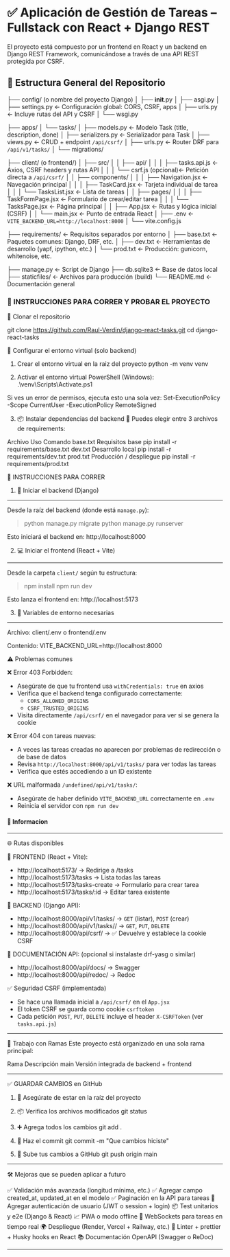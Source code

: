 # ✅ Aplicación de Gestión de Tareas – Fullstack con React + Django REST
El proyecto está compuesto por un frontend en React y un backend en Django REST Framework, comunicándose a través de una API REST protegida por CSRF.

## 📁 Estructura General del Repositorio

├── config/ (o nombre del proyecto Django)
│   ├── __init__.py
│   ├── asgi.py
│   ├── settings.py               ← Configuración global: CORS, CSRF, apps
│   ├── urls.py                   ← Incluye rutas del API y CSRF
│   └── wsgi.py

├── apps/
│   └── tasks/
│       ├── models.py             ← Modelo Task (title, description, done)
│       ├── serializers.py        ← Serializador para Task
│       ├── views.py              ← CRUD + endpoint `/api/csrf/`
│       ├── urls.py               ← Router DRF para `/api/v1/tasks/`
│       └── migrations/

├── client/ (o frontend/)
│   ├── src/
│   │   ├── api/
│   │   │   ├── tasks.api.js      ← Axios, CSRF headers y rutas API
│   │   │   └── csrf.js (opcional)← Petición directa a `/api/csrf/`
│   │   ├── components/
│   │   │   ├── Navigation.jsx    ← Navegación principal
│   │   │   ├── TaskCard.jsx      ← Tarjeta individual de tarea
│   │   │   └── TasksList.jsx     ← Lista de tareas
│   │   ├── pages/
│   │   │   ├── TaskFormPage.jsx  ← Formulario de crear/editar tarea
│   │   │   └── TasksPage.jsx     ← Página principal
│   │   ├── App.jsx               ← Rutas y lógica inicial (CSRF)
│   │   └── main.jsx              ← Punto de entrada React
│   ├── .env                      ← `VITE_BACKEND_URL=http://localhost:8000`
│   └── vite.config.js

├── requirements/                ← Requisitos separados por entorno
│   ├── base.txt                  ← Paquetes comunes: Django, DRF, etc.
│   ├── dev.txt                   ← Herramientas de desarrollo (yapf, ipython, etc.)
│   └── prod.txt                  ← Producción: gunicorn, whitenoise, etc.

├── manage.py                    ← Script de Django
├── db.sqlite3                   ← Base de datos local
├── staticfiles/                 ← Archivos para producción (build)
└── README.md                    ← Documentación general

### 📌 INSTRUCCIONES PARA CORRER Y PROBAR EL PROYECTO

🔁 Clonar el repositorio

git clone https://github.com/Raul-Verdin/django-react-tasks.git
cd django-react-tasks

🐍 Configurar el entorno virtual (solo backend)

1. Crear el entorno virtual en la raiz del proyecto
python -m venv venv

2. Activar el entorno virtual
PowerShell (Windows):
    .\venv\Scripts\Activate.ps1

Si ves un error de permisos, ejecuta esto una sola vez:
Set-ExecutionPolicy -Scope CurrentUser -ExecutionPolicy RemoteSigned

3. 📦 Instalar dependencias del backend
🔧 Puedes elegir entre 3 archivos de requirements:

Archivo	  Uso	                      Comando
base.txt	Requisitos base	          pip install -r requirements/base.txt
dev.txt	  Desarrollo local	        pip install -r requirements/dev.txt
prod.txt	Producción / despliegue	  pip install -r requirements/prod.txt

🐍 INSTRUCCIONES PARA CORRER

1. 🚀 Iniciar el backend (Django)
--------------------------------
Desde la raíz del backend (donde está `manage.py`):

> python manage.py migrate
> python manage.py runserver

Esto iniciará el backend en: http://localhost:8000


2. 💻 Iniciar el frontend (React + Vite)
----------------------------------------
Desde la carpeta `client/` según tu estructura:

> npm install
> npm run dev

Esto lanza el frontend en: http://localhost:5173


3. 🔧 Variables de entorno necesarias
-------------------------------------
Archivo: client/.env o frontend/.env

Contenido:
VITE_BACKEND_URL=http://localhost:8000


⚠️ Problemas comunes

❌ Error 403 Forbidden:
  - Asegúrate de que tu frontend usa `withCredentials: true` en axios
  - Verifica que el backend tenga configurado correctamente:
    - `CORS_ALLOWED_ORIGINS`
    - `CSRF_TRUSTED_ORIGINS`
  - Visita directamente `/api/csrf/` en el navegador para ver si se genera la cookie

❌ Error 404 con tareas nuevas:
  - A veces las tareas creadas no aparecen por problemas de redirección o de base de datos
  - Revisa `http://localhost:8000/api/v1/tasks/` para ver todas las tareas
  - Verifica que estés accediendo a un ID existente

❌ URL malformada `/undefined/api/v1/tasks/`:
  - Asegúrate de haber definido `VITE_BACKEND_URL` correctamente en `.env`
  - Reinicia el servidor con `npm run dev`


#### 📝 Informacion 

---

🌐 Rutas disponibles

🎯 FRONTEND (React + Vite):
- http://localhost:5173/                     → Redirige a /tasks
- http://localhost:5173/tasks               → Lista todas las tareas
- http://localhost:5173/tasks-create        → Formulario para crear tarea
- http://localhost:5173/tasks/:id           → Editar tarea existente

📡 BACKEND (Django API):
- http://localhost:8000/api/v1/tasks/         → `GET` (listar), `POST` (crear)
- http://localhost:8000/api/v1/tasks/<id>/    → `GET`, `PUT`, `DELETE`
- http://localhost:8000/api/csrf/             → ✅ Devuelve y establece la cookie CSRF

🧪 DOCUMENTACIÓN API:
(opcional si instalaste drf-yasg o similar)
- http://localhost:8000/api/docs/     → Swagger
- http://localhost:8000/api/redoc/    → Redoc


✅ Seguridad CSRF (implementada)
- Se hace una llamada inicial a `/api/csrf/` en el `App.jsx`
- El token CSRF se guarda como cookie `csrftoken`
- Cada petición `POST`, `PUT`, `DELETE` incluye el header `X-CSRFToken`
  (ver `tasks.api.js`)

---

🌱 Trabajo con Ramas
Este proyecto está organizado en una sola rama principal:

Rama	    Descripción
main	    Versión integrada de backend + frontend

---

✅ GUARDAR CAMBIOS en GitHub

1. 🧭 Asegúrate de estar en la raíz del proyecto

2. 📦 Verifica los archivos modificados
git status

3. ➕ Agrega todos los cambios
git add .

4. 📝 Haz el commit
git commit -m "Que cambios hiciste"

5. 🚀 Sube tus cambios a GitHub
git push origin main

---

🛠️ Mejoras que se pueden aplicar a futuro

✅ Validación más avanzada (longitud mínima, etc.)
✅ Agregar campo created_at, updated_at en el modelo
✅ Paginación en la API para tareas
🔐 Agregar autenticación de usuario (JWT o session + login)
📦 Test unitarios y e2e (Django & React)
📈 PWA o modo offline
📡 WebSockets para tareas en tiempo real
🌍 Despliegue (Render, Vercel + Railway, etc.)
🧪 Linter + prettier + Husky hooks en React
📚 Documentación OpenAPI (Swagger o ReDoc)

---